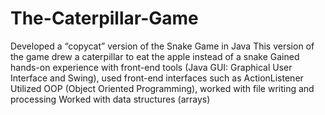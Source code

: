 # The-Caterpillar-Game
Developed a “copycat” version of the Snake Game in Java 
This version of the game drew a caterpillar to eat the apple instead of a snake 
Gained hands-on experience with front-end tools (Java GUI: Graphical User Interface and Swing), used front-end interfaces such as ActionListener 
Utilized OOP (Object Oriented Programming), worked with file writing and processing
Worked with data structures (arrays)
